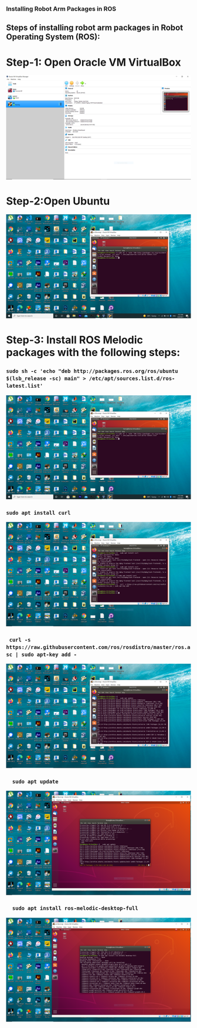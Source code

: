 ### Installing Robot Arm Packages in ROS
## Steps of installing robot arm packages in Robot Operating System (ROS):
# Step-1: Open Oracle VM VirtualBox

![](https://github.com/cpeibrahem/Installing-Robot-Arm-Packages-in-ROS/blob/main/image/01.PNG?raw=true)

# Step-2:Open Ubuntu 


![](https://github.com/cpeibrahem/Installing-Robot-Arm-Packages-in-ROS/blob/main/image/02.PNG?raw=true)

# Step-3: Install ROS Melodic packages with the following steps:

### `sudo sh -c 'echo "deb http://packages.ros.org/ros/ubuntu $(lsb_release -sc) main" > /etc/apt/sources.list.d/ros-latest.list'`


![](https://github.com/cpeibrahem/Installing-Robot-Arm-Packages-in-ROS/blob/main/image/02.PNG?raw=true)

###   `sudo apt install curl`


![](https://github.com/cpeibrahem/Installing-Robot-Arm-Packages-in-ROS/blob/main/image/03.PNG)


### `  curl -s https://raw.githubusercontent.com/ros/rosdistro/master/ros.asc | sudo apt-key add - `


![](https://github.com/cpeibrahem/Installing-Robot-Arm-Packages-in-ROS/blob/main/image/04.PNG)

### `  sudo apt update`

![](https://github.com/cpeibrahem/Installing-Robot-Arm-Packages-in-ROS/blob/main/image/05.PNG)

### `  sudo apt install ros-melodic-desktop-full`

![](https://github.com/cpeibrahem/Installing-Robot-Arm-Packages-in-ROS/blob/main/image/06.PNG)
